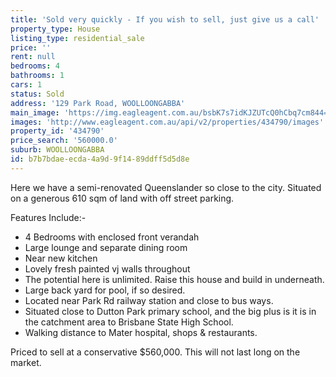 ```yaml
---
title: 'Sold very quickly - If you wish to sell, just give us a call'
property_type: House
listing_type: residential_sale
price: ''
rent: null
bedrooms: 4
bathrooms: 1
cars: 1
status: Sold
address: '129 Park Road, WOOLLOONGABBA'
main_image: 'https://img.eagleagent.com.au/bsbK7s7idKJZUTcQ0hCbq7cm844=/1280x854/smart/https://s3-us-west-2.amazonaws.com/eagleagent-orig/images/6818018/103861748-image-M.jpg'
images: 'http://www.eagleagent.com.au/api/v2/properties/434790/images'
property_id: '434790'
price_search: '560000.0'
suburb: WOOLLOONGABBA
id: b7b7bdae-ecda-4a9d-9f14-89ddff5d5d8e
---
```

Here we have a semi-renovated Queenslander  so close to the city.  Situated on a generous 610 sqm of land with off street parking.

Features Include:-
- 4 Bedrooms with enclosed front verandah
- Large lounge and separate dining room
- Near new kitchen
- Lovely fresh  painted vj walls throughout
- The potential here is unlimited.  Raise this house and  build in underneath.
- Large back yard for pool, if so desired.
- Located near Park Rd railway station and close to bus ways.
- Situated close to Dutton Park primary school, and the big plus is it is in the catchment area to Brisbane State High School.
- Walking distance to Mater hospital, shops & restaurants.

Priced to sell at a conservative $560,000.  This will not last long on the market.